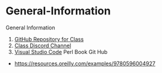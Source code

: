 # General-Information
General Information
1. [GitHub Repository for Class](https://classroom.github.com/classrooms/117679686-cs150-scripting-spring23)
2. [Class Discord Channel](https://discord.gg/SamsrggQgR)
3. [Visual Studio Code](https://code.visualstudio.com)
Perl Book Git Hub
* https://resources.oreilly.com/examples/9780596004927

